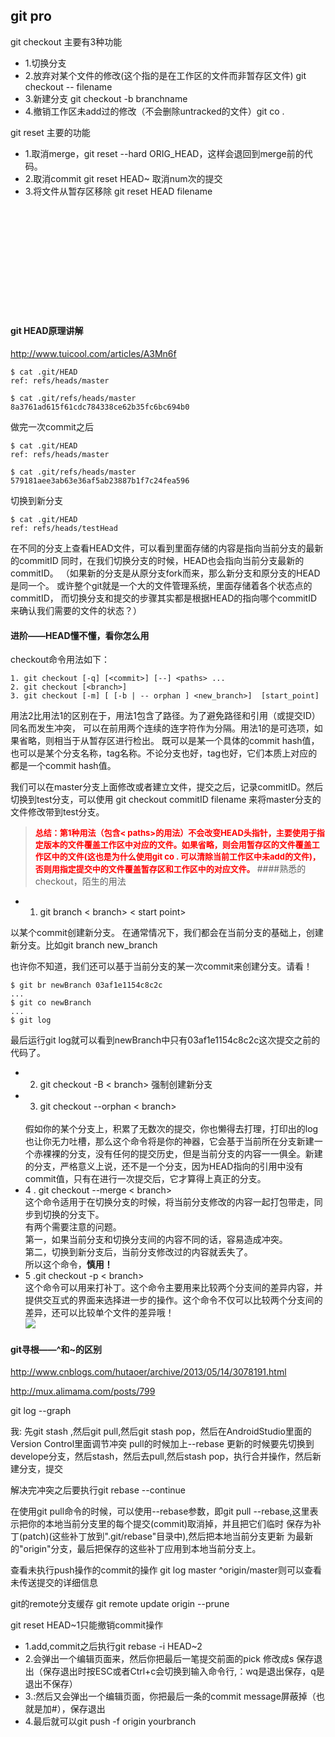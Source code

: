 ## git pro

git checkout 主要有3种功能

- 1.切换分支
- 2.放弃对某个文件的修改(这个指的是在工作区的文件而非暂存区文件) git checkout -- filename
- 3.新建分支 git checkout -b branchname 
- 4.撤销工作区未add过的修改（不会删除untracked的文件）git co . 

git reset 主要的功能 

- 1.取消merge，git reset --hard ORIG_HEAD，这样会退回到merge前的代码。
- 2.取消commit git reset HEAD~<num> 取消num次的提交
- 3.将文件从暂存区移除 git reset HEAD filename
<br /> 
<br /> <br /> <br /> <br /> <br /> <br /> <br /> <br /> <br /> 

#### git HEAD原理讲解
http://www.tuicool.com/articles/A3Mn6f

    $ cat .git/HEAD
    ref: refs/heads/master

    $ cat .git/refs/heads/master
    8a3761ad615f61cdc784338ce62b35fc6bc694b0

做完一次commit之后

    $ cat .git/HEAD
    ref: refs/heads/master

    $ cat .git/refs/heads/master
    579181aee3ab63e36af5ab23887b1f7c24fea596


切换到新分支

    $ cat .git/HEAD
    ref: refs/heads/testHead

在不同的分支上查看HEAD文件，可以看到里面存储的内容是指向当前分支的最新的commitID
同时，在我们切换分支的时候，HEAD也会指向当前分支最新的commitID。
（如果新的分支是从原分支fork而来，那么新分支和原分支的HEAD是同一个。
或许整个git就是一个大的文件管理系统，里面存储着各个状态点的commitID，
而切换分支和提交的步骤其实都是根据HEAD的指向哪个commitID来确认我们需要的文件的状态？）

#### 进阶——HEAD懂不懂，看你怎么用

checkout命令用法如下：

    1. git checkout [-q] [<commit>] [--] <paths> ...
    2. git checkout [<branch>]
    3. git checkout [-m] [ [-b | -- orphan ] <new_branch>]  [start_point] 

用法2比用法1的区别在于，用法1包含了路径。为了避免路径和引用（或提交ID）同名而发生冲突，
可以在<paths>前用两个连续的连字符作为分隔。用法1的<commit>是可选项，如果省略，则相当于从暂存区进行检出。
<commit>既可以是某一个具体的commit hash值，也可以是某个分支名称，tag名称。不论分支也好，tag也好，它们本质上对应的都是一个commit hash值。

我们可以在master分支上面修改或者建立文件，提交之后，记录commitID。然后切换到test分支，可以使用
git checkout commitID filename 来将master分支的文件修改带到test分支。

><font color=#ff0000 size=2>**总结：第1种用法（包含< paths>的用法）不会改变HEAD头指针，主要使用于指定版本的文件覆盖工作区中对应的文件。如果省略<commit>，则会用暂存区的文件覆盖工作区中的文件(这也是为什么使用git co . 可以清除当前工作区中未add的文件)，否则用指定提交中的文件覆盖暂存区和工作区中的对应文件。**</font>
####熟悉的checkout，陌生的用法
- 1. git branch &#60; branch> &#60; start point>

以某个commit创建新分支。 在通常情况下，我们都会在当前分支的基础上，创建新分支。比如git branch new_branch

也许你不知道，我们还可以基于当前分支的某一次commit来创建分支。请看！

    $ git br newBranch 03af1e1154c8c2c
    ...
    $ git co newBranch
    ...
    $ git log
最后运行git log就可以看到newBranch中只有03af1e1154c8c2c这次提交之前的代码了。

- 2. git checkout -B &#60; branch>  强制创建新分支
- 3. git checkout --orphan &#60; branch>
  <br />
  假如你的某个分支上，积累了无数次的提交，你也懒得去打理，打印出的log也让你无力吐槽，那么这个命令将是你的神器，它会基于当前所在分支新建一个赤裸裸的分支，没有任何的提交历史，但是当前分支的内容一一俱全。新建的分支，严格意义上说，还不是一个分支，因为HEAD指向的引用中没有commit值，只有在进行一次提交后，它才算得上真正的分支。
- 4 . git checkout --merge &#60; branch><br />
   这个命令适用于在切换分支的时候，将当前分支修改的内容一起打包带走，同步到切换的分支下。<br />
    有两个需要注意的问题。<br>
    第一，如果当前分支和切换分支间的内容不同的话，容易造成冲突。<br>
    第二，切换到新分支后，当前分支修改过的内容就丢失了。<br>
    所以这个命令，**慎用！**
- 5 .git checkout -p &#60; branch><br />
   这个命令可以用来打补丁。这个命令主要用来比较两个分支间的差异内容，并提供交互式的界面来选择进一步的操作。这个命令不仅可以比较两个分支间的差异，还可以比较单个文件的差异哦！<br>
   ![](http://images.cnitblog.com/blog/161906/201305/07141455-b378c1f7d54a46c984844665606589df.jpg)

#### git寻根——^和~的区别
http://www.cnblogs.com/hutaoer/archive/2013/05/14/3078191.html

http://mux.alimama.com/posts/799


git log --graph



我:
先git stash ,然后git pull,然后git stash pop，然后在AndroidStudio里面的Version Control里面调节冲突
pull的时候加上--rebase
更新的时候要先切换到develope分支，然后stash，然后去pull,然后stash pop，执行合并操作，然后新建分支，提交

解决完冲突之后要执行git rebase --continue

在使用git pull命令的时候，可以使用--rebase参数，即git pull --rebase,这里表示把你的本地当前分支里的每个提交(commit)取消掉，并且把它们临时 保存为补丁(patch)(这些补丁放到".git/rebase"目录中),然后把本地当前分支更新 为最新的"origin"分支，最后把保存的这些补丁应用到本地当前分支上。


查看未执行push操作的commit的操作
git log master ^origin/master则可以查看未传送提交的详细信息

git的remote分支缓存
git remote update origin --prune

git reset HEAD~1只能撤销commit操作

- 1.add,commit之后执行git rebase -i HEAD~2  
- 2.会弹出一个编辑页面来，然后你把最后一笔提交前面的pick 修改成s   保存退出（保存退出时按ESC或者Ctrl+c会切换到输入命令行,：wq是退出保存，q是退出不保存）  
- 3.:然后又会弹出一个编辑页面，你把最后一条的commit message屏蔽掉（也就是加#），保存退出  
- 4.最后就可以git push -f origin yourbranch
